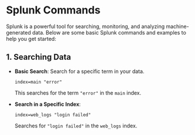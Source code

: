 # Splunk Commands

Splunk is a powerful tool for searching, monitoring, and analyzing machine-generated data. Below are some basic Splunk commands and examples to help you get started:

## 1. Searching Data

- **Basic Search**: Search for a specific term in your data.

  ```
  index=main "error"
  ```

  This searches for the term `"error"` in the `main` index.

- **Search in a Specific Index**:

  ```
  index=web_logs "login failed"
  ```

  Searches for `"login failed"` in the `web_logs` index.




